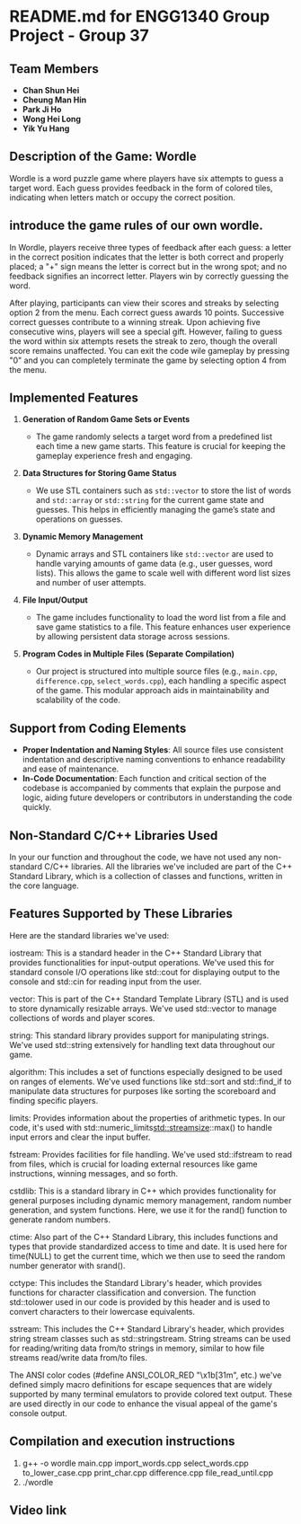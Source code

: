 # README.md for ENGG1340 Group Project - Group 37

## Team Members
- **Chan Shun Hei**
- **Cheung Man Hin**
- **Park Ji Ho**
- **Wong Hei Long**
- **Yik Yu Hang**

## Description of the Game: Wordle
Wordle is a word puzzle game where players have six attempts to guess a target word. Each guess provides feedback in the form of colored tiles, indicating when letters match or occupy the correct position.

## introduce the game rules of our own wordle.
In Wordle, players receive three types of feedback after each guess: a letter in the correct position indicates that the letter is both correct and properly placed; a "+" sign means the letter is correct but in the wrong spot; and no feedback signifies an incorrect letter. Players win by correctly guessing the word.

After playing, participants can view their scores and streaks by selecting option 2 from the menu. Each correct guess awards 10 points. Successive correct guesses contribute to a winning streak. Upon achieving five consecutive wins, players will see a special gift. However, failing to guess the word within six attempts resets the streak to zero, though the overall score remains unaffected. You can exit the code wile gameplay by pressing "0" and you can completely terminate the game by selecting option 4 from the menu.

## Implemented Features
1. **Generation of Random Game Sets or Events**
   - The game randomly selects a target word from a predefined list each time a new game starts. This feature is crucial for keeping the gameplay experience fresh and engaging.

2. **Data Structures for Storing Game Status**
   - We use STL containers such as `std::vector` to store the list of words and `std::array` or `std::string` for the current game state and guesses. This helps in efficiently managing the game’s state and operations on guesses.

3. **Dynamic Memory Management**
   - Dynamic arrays and STL containers like `std::vector` are used to handle varying amounts of game data (e.g., user guesses, word lists). This allows the game to scale well with different word list sizes and number of user attempts.

4. **File Input/Output**
   - The game includes functionality to load the word list from a file and save game statistics to a file. This feature enhances user experience by allowing persistent data storage across sessions.

5. **Program Codes in Multiple Files (Separate Compilation)**
   - Our project is structured into multiple source files (e.g., `main.cpp`, `difference.cpp`, `select_words.cpp`), each handling a specific aspect of the game. This modular approach aids in maintainability and scalability of the code.

## Support from Coding Elements
- **Proper Indentation and Naming Styles**: All source files use consistent indentation and descriptive naming conventions to enhance readability and ease of maintenance.
- **In-Code Documentation**: Each function and critical section of the codebase is accompanied by comments that explain the purpose and logic, aiding future developers or contributors in understanding the code quickly.

## Non-Standard C/C++ Libraries Used
In your our function and throughout the code, we have not used any non-standard C/C++ libraries. All the libraries we've included are part of the C++ Standard Library, which is a collection of classes and functions, written in the core language. 

## Features Supported by These Libraries
Here are the standard libraries we've used:

iostream: This is a standard header in the C++ Standard Library that provides functionalities for input-output operations. We've used this for standard console I/O operations like std::cout for displaying output to the console and std::cin for reading input from the user.

vector: This is part of the C++ Standard Template Library (STL) and is used to store dynamically resizable arrays. We've used std::vector to manage collections of words and player scores.

string: This standard library provides support for manipulating strings. We've used std::string extensively for handling text data throughout our game.

algorithm: This includes a set of functions especially designed to be used on ranges of elements. We've used functions like std::sort and std::find_if to manipulate data structures for purposes like sorting the scoreboard and finding specific players.

limits: Provides information about the properties of arithmetic types. In our code, it's used with std::numeric_limits<std::streamsize>::max() to handle input errors and clear the input buffer.

fstream: Provides facilities for file handling. We've used std::ifstream to read from files, which is crucial for loading external resources like game instructions, winning messages, and so forth.

cstdlib: This is a standard library in C++ which provides functionality for general purposes including dynamic memory management, random number generation, and system functions. Here, we use it for the rand() function to generate random numbers.

ctime: Also part of the C++ Standard Library, this includes functions and types that provide standardized access to time and date. It is used here for time(NULL) to get the current time, which we then use to seed the random number generator with srand().

cctype: This includes the Standard Library's <cctype> header, which provides functions for character classification and conversion. The function std::tolower used in our code is provided by this header and is used to convert characters to their lowercase equivalents.

sstream: This includes the C++ Standard Library's <sstream> header, which provides string stream classes such as std::stringstream. String streams can be used for reading/writing data from/to strings in memory, similar to how file streams read/write data from/to files.

The ANSI color codes (#define ANSI_COLOR_RED "\x1b[31m", etc.) we've defined simply macro definitions for escape sequences that are widely supported by many terminal emulators to provide colored text output. These are used directly in our code to enhance the visual appeal of the game's console output.

## Compilation and execution instructions
1. g++ -o wordle main.cpp import_words.cpp select_words.cpp to_lower_case.cpp print_char.cpp difference.cpp file_read_until.cpp
2. ./wordle

## Video link
